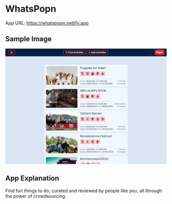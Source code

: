 # WhatsPopn

App URL: https://whatspopn.netlify.app

## Sample Image

![](/src/assets/popn-activities.PNG?raw=true)

## App Explanation

Find fun things to do, curated and reviewed by people like you, all through the power of crowdsourcing.
